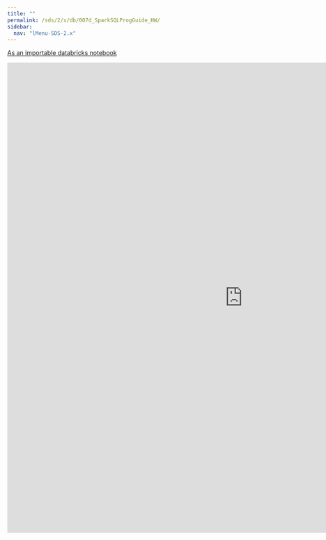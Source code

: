 ```yaml
---
title: ""
permalink: /sds/2/x/db/007d_SparkSQLProgGuide_HW/
sidebar:
  nav: "lMenu-SDS-2.x"
---
```


[As an importable databricks notebook](https://lamastex.github.io/scalable-data-science/sds/2/x/db/007d_SparkSQLProgGuide_HW.html)

<iframe src="https://lamastex.github.io/scalable-data-science/sds/2/x/db/007d_SparkSQLProgGuide_HW" width="1080" height="1080" frameborder="0"></iframe>
